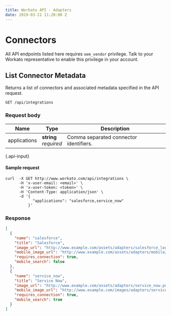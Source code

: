 ```yaml
---
title: Workato API - Adapters
date: 2019-03-21 11:20:00 Z
---
```


# Connectors

All API endpoints listed here requires `oem_vendor` privilege. Talk to your Workato representative to enable this privilege in your account.

## List Connector Metadata

Returns a list of connectors and associated metadata specified in the API request.

```
GET /api/integrations
```

### Request body

| Name | Type | Description |
|------|------|-------------|
| applications | **string**<br>_required_ | Comma separated connector identifiers. |
{.api-input}

#### Sample request

```shell
curl  -X GET http://www.workato.com/api/integrations \
      -H 'x-user-email: <email>' \
      -H 'x-user-token: <token>' \
      -H 'Content-Type: application/json' \
      -d '{
            "applications": "salesforce,service_now"
          }'
```

### Response

```json
[
  {
    "name": "salesforce",
    "title": "Salesforce",
    "image_url": "http://www.example.com/assets/adapters/salesforce_logo.png",
    "mobile_image_url": "http://www.example.com/assets/adapters/mobile/salesforce_logo.png",
    "requires_connection": true,
    "mobile_search": false
  },
  {
    "name": "service_now",
    "title": "Service Now",
    "image_url": "http://www.example.com/assets/adapters/service_now.png",
    "mobile_image_url": "http://www.example.com/images/adapters/servicenow.png",
    "requires_connection": true,
    "mobile_search": true
  }
]
```
